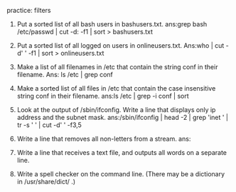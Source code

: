 practice: filters
1. Put a sorted list of all bash users in bashusers.txt.
ans:grep bash /etc/passwd | cut -d: -f1 | sort > bashusers.txt

2. Put a sorted list of all logged on users in onlineusers.txt.
Ans:who | cut -d' ' -f1 | sort > onlineusers.txt

3. Make a list of all filenames in /etc that contain the string conf in their filename.
Ans: ls /etc | grep conf

4. Make a sorted list of all files in /etc that contain the case insensitive string conf in their filename.
ans:ls /etc | grep -i conf | sort

5. Look at the output of /sbin/ifconfig. Write a line that displays only ip address and the subnet mask.
ans:/sbin/ifconfig | head -2 | grep 'inet ' | tr -s ' ' | cut -d' ' -f3,5

6. Write a line that removes all non-letters from a stream.
ans:
7. Write a line that receives a text file, and outputs all words on a separate line.
8. Write a spell checker on the command line. (There may be a dictionary in /usr/share/dict/ .)